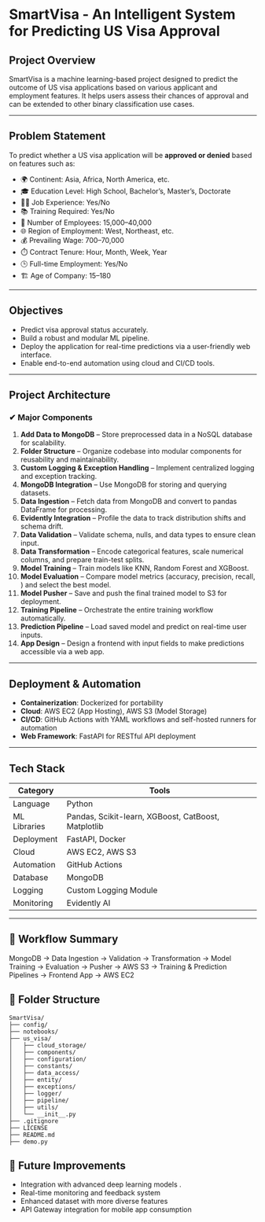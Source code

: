 # SmartVisa - An Intelligent System for Predicting US Visa Approval

##  Project Overview
SmartVisa is a machine learning-based project designed to predict the outcome of US visa applications based on various applicant and employment features. It helps users assess their chances of approval and can be extended to other binary classification use cases.

---

##  Problem Statement
To predict whether a US visa application will be **approved or denied** based on features such as:

- 🌍 Continent: Asia, Africa, North America, etc.
- 🎓 Education Level: High School, Bachelor’s, Master’s, Doctorate
- 👨‍💼 Job Experience: Yes/No
- 📚 Training Required: Yes/No
- 🏢 Number of Employees: 15,000–40,000
- 🌐 Region of Employment: West, Northeast, etc.
- 💰 Prevailing Wage: 700–70,000
- ⏱️ Contract Tenure: Hour, Month, Week, Year
- 🕒 Full-time Employment: Yes/No
- 🏗️ Age of Company: 15–180

---

##  Objectives

- Predict visa approval status accurately.
- Build a robust and modular ML pipeline.
- Deploy the application for real-time predictions via a user-friendly web interface.
- Enable end-to-end automation using cloud and CI/CD tools.

---

##  Project Architecture

### ✔ Major Components

1. **Add Data to MongoDB** – Store preprocessed data in a NoSQL database for scalability.
2. **Folder Structure** – Organize codebase into modular components for reusability and maintainability.
3. **Custom Logging & Exception Handling** – Implement centralized logging and exception tracking.
4. **MongoDB Integration** – Use MongoDB for storing and querying datasets.
5. **Data Ingestion** – Fetch data from MongoDB and convert to pandas DataFrame for processing.
6. **Evidently Integration** – Profile the data to track distribution shifts and schema drift.
7. **Data Validation** – Validate schema, nulls, and data types to ensure clean input.
8. **Data Transformation** – Encode categorical features, scale numerical columns, and prepare train-test splits.
9. **Model Training** – Train models like KNN, Random Forest and  XGBoost.
11. **Model Evaluation** – Compare model metrics (accuracy, precision, recall, ) and select the best model.
12. **Model Pusher** – Save and push the final trained model to S3 for deployment.
13. **Training Pipeline** – Orchestrate the entire training workflow automatically.
14. **Prediction Pipeline** – Load saved model and predict on real-time user inputs.
15. **App Design** – Design a frontend with input fields to make predictions accessible via a web app.

---

##  Deployment & Automation

- **Containerization**: Dockerized for portability
- **Cloud**: AWS EC2 (App Hosting), AWS S3 (Model Storage)
- **CI/CD**: GitHub Actions with YAML workflows and self-hosted runners for automation
- **Web Framework**: FastAPI for RESTful API deployment

---

##  Tech Stack

| Category | Tools |
|---------|-------|
| Language | Python |
| ML Libraries | Pandas, Scikit-learn, XGBoost, CatBoost, Matplotlib |
| Deployment | FastAPI, Docker |
| Cloud | AWS EC2, AWS S3 |
| Automation | GitHub Actions |
| Database | MongoDB |
| Logging | Custom Logging Module |
| Monitoring | Evidently AI |

---

## 🔄 Workflow Summary

MongoDB → Data Ingestion → Validation → Transformation
→ Model Training → Evaluation → Pusher → AWS S3
→ Training & Prediction Pipelines → Frontend App → AWS EC2

## 📁 Folder Structure

```
SmartVisa/
├── config/
├── notebooks/
├── us_visa/
│   ├── cloud_storage/
│   ├── components/
│   ├── configuration/
│   ├── constants/
│   ├── data_access/
│   ├── entity/
│   ├── exceptions/
│   ├── logger/
│   ├── pipeline/
│   ├── utils/
│   └── __init__.py
├── .gitignore
├── LICENSE
├── README.md
├── demo.py
```



## 📝 Future Improvements

- Integration with advanced deep learning models .
- Real-time monitoring and feedback system
- Enhanced dataset with more diverse features
- API Gateway integration for mobile app consumption
